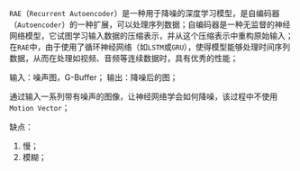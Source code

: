 `RAE`（`Recurrent Autoencoder`）是一种用于降噪的深度学习模型，是自编码器（`Autoencoder`）的一种扩展，可以处理序列数据；自编码器是一种无监督的神经网络模型，它试图学习输入数据的压缩表示，并从这个压缩表示中重构原始输入；在`RAE`中，由于使用了循环神经网络（如`LSTM`或`GRU`），使得模型能够处理时间序列数据，从而在处理如视频、音频等连续数据时，具有优秀的性能；

输入：噪声图，G-Buffer；
输出：降噪后的图；

通过输入一系列带有噪声的图像，让神经网络学会如何降噪，该过程中不使用`Motion Vector`；

缺点：
1. 慢；
2. 模糊；

